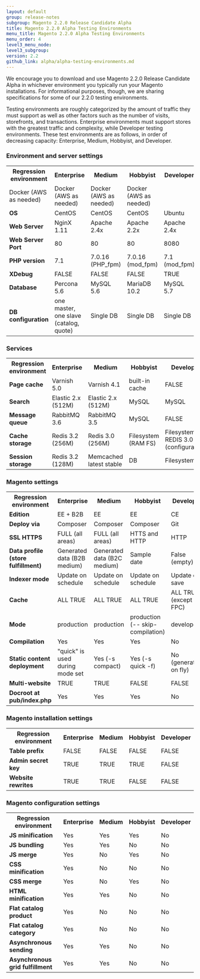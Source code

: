```yaml
---
layout: default
group: release-notes
subgroup: Magento 2.2.0 Release Candidate Alpha
title: Magento 2.2.0 Alpha Testing Environments
menu_title: Magento 2.2.0 Alpha Testing Environments
menu_order: 4
level3_menu_node: 
level3_subgroup: 
version: 2.2
github_link: alpha/alpha-testing-environments.md
---
```


We encourage you to download and use Magento 2.2.0 Release Candidate Alpha in whichever environment you typically run your Magento installations. For informational purposes, though, we are sharing specifications for some of our 2.2.0 testing environments. 

Testing environments are roughly categorized by the amount of traffic they must support as well as other factors such as the number of visits, storefronts, and transactions. Enterprise environments must support stores with the greatest traffic and complexity, while Developer testing environments. These test environments are as follows, in order of decreasing capacity: Enterprise, Medium, Hobbyist, and Developer.



### Environment and server settings 

<table>
  <tr>
    <th><b>Regression environment</b></th>
    <th><b>Enterprise</b></th>
    <th><b>Medium</b></th>
    <th><b>Hobbyist</b></th>
    <th><b>Developer</b></th>
  </tr>

  <tr>
    <td>Docker (AWS as needed)</td>
    <td>Docker (AWS as needed)</td>
    <td>Docker (AWS as needed)</td>
    <td>Docker (AWS as needed)</td>

   </tr>


  <tr>
    <td><b>OS</b></td>
    <td>CentOS</td>
    <td>CentOS</td>
    <td>CentOS</td>
    <td>Ubuntu</td>
  </tr>

<tr>
    <td><b>Web Server</b></td>
    <td>NginX 1.11</td>
    <td>Apache 2.4x</td>
    <td>Apache 2.2x</td>
    <td>Apache 2.4x</td>
  </tr>

<tr>
    <td><b>Web Server Port</b></td>
    <td>80</td>
    <td>80</td>
    <td>80</td>
    <td>8080</td>
  </tr>


<tr>
    <td><b>PHP version</b></td>
    <td>7.1</td>
    <td>7.0.16 (PHP_fpm)</td>
    <td>7.0.16 (mod_fpm)</td>
    <td>7.1 (mod_fpm)</td>
  </tr>

<tr>
    <td><b>XDebug</b></td>
    <td>FALSE</td>
    <td>FALSE</td>
    <td>FALSE</td>
    <td>TRUE</td>
  </tr>

  <tr>
    <td><b>Database</b></td>
    <td>Percona 5.6 </td>
    <td>MySQL 5.6</td>
    <td>MariaDB 10.2</td>
    <td>MySQL 5.7</td>
  </tr>

  <tr>
    <td><b>DB configuration</b></td>
    <td>one master, one slave (catalog, quote)</td>
    <td>Single DB</td>
    <td>Single DB</td>
    <td>Single DB</td>
  </tr>
</table>

### Services

<table>
  <tr>
    <th><b>Regression environment</b></th>
    <th><b>Enterprise</b></th>
    <th><b>Medium</b></th>
    <th><b>Hobbyist</b></th>
    <th><b>Developer</b></th>
  </tr>

  <tr>
    <td><b>Page cache</b></td>
    <td>Varnish 5.0</td>
    <td>Varnish 4.1</td>
    <td>built-in cache</td>
    <td>FALSE</td>
  </tr>

  <tr>
    <td><b>Search</b></td>
    <td>Elastic 2.x (512M)</td>
    <td>Elastic 2.x (512M)</td>
    <td>MySQL</td>
    <td>MySQL</td>
  </tr>


  <tr>
    <td><b>Message queue</b></td>
    <td>RabbitMQ 3.6</td>
    <td>RabbitMQ 3.5</td>
    <td>MySQL</td>
    <td>FALSE</td>
  </tr>

  <tr>
    <td><b>Cache storage</b></td>
    <td>Redis 3.2 (256M)</td>
    <td>Redis 3.0 (256M)</td>
    <td>Filesystem (RAM FS)</td>
    <td>Filesystem + REDIS 3.0 (configuration)</td>
  </tr>


<tr>
    <td><b>Session storage</b></td> 
    <td>Redis  3.2 (128M)</td>
    <td>Memcached latest stable</td>
    <td>DB</td>
    <td>Filesystem</td>
  </tr>
</table>

### Magento settings


<table>
  <tr>
    <th><b>Regression environment</b></th>
    <th><b>Enterprise</b></th>
    <th><b>Medium</b></th>
    <th><b>Hobbyist</b></th>
    <th><b>Developer</b></th>
  </tr>


  <tr>
    <td><b>Edition</b></td>
    <td>EE + B2B</td>
    <td>EE</td>
    <td>EE</td>
    <td>CE</td>
  </tr>

<tr>
    <td><b>Deploy via</b></td>
    <td>Composer</td>
    <td>Composer</td>
    <td>Composer</td>
    <td>Git</td>
  </tr>


<tr>
    <td><b>SSL HTTPS</b></td>
    <td>FULL (all areas)</td>
    <td>FULL (all areas)</td>
    <td>HTTS and HTTP</td>
    <td>HTTP</td>
  </tr>



<tr>
    <td><b>Data profile (store fulfillment)</b></td>
    <td>Generated data (B2B medium)</td>
    <td>Generated data (B2C medium)</td>
    <td>Sample date</td>
    <td>False (empty)</td>
  </tr>


<tr>
    <td><b>Indexer mode</b></td>
    <td>Update on schedule</td>
    <td>Update on schedule</td>
    <td>Update on schedule</td>
    <td>Update on save</td>
  </tr>


<tr>
    <td><b>Cache</b></td>
    <td>ALL TRUE</td>
    <td>ALL TRUE</td>
    <td>ALL TRUE</td>
    <td>ALL TRUE (except FPC)</td>
  </tr>


<tr>
    <td><b>Mode</b></td>
    <td>production</td>
    <td>production</td>
    <td>production (-- skip-compilation)</td>
    <td>developer</td>
  </tr>


<tr>
    <td><b>Compilation</b></td>
    <td>Yes</td>
    <td>Yes</td>
    <td>Yes</td>
    <td>No</td>
  </tr>


  <tr>
    <td><b>Static content deployment</b></td>
    <td>"quick" is used during mode set</td>
    <td>Yes (-s compact)</td>
    <td>Yes (-s quick -f)</td>
    <td>No (generating on fly)</td>
  </tr>


<tr>
    <td><b>Multi-website</b></td>
    <td>TRUE</td>
    <td>TRUE</td>
    <td>FALSE</td>
    <td>FALSE</td>
  </tr>

<tr>
    <td><b>Docroot at pub/index.php</b></td>
    <td>Yes</td>
    <td>Yes</td>
    <td>Yes</td>
    <td>No</td>
  </tr>
</table>


### Magento installation settings


<table>
  <tr>
    <th><b>Regression environment</b></th>
    <th><b>Enterprise</b></th>
    <th><b>Medium</b></th>
    <th><b>Hobbyist</b></th>
    <th><b>Developer</b></th>
  </tr>


<tr>
    <td><b>Table prefix</b></td>
    <td>FALSE</td>
    <td>FALSE</td>
    <td>FALSE</td>
    <td>FALSE</td>
  </tr>

<tr>
    <td><b>Admin secret key</b></td>
    <td>TRUE</td>
    <td>TRUE</td>
    <td>TRUE</td>
    <td>FALSE</td>
  </tr>

<tr>
    <td><b>Website rewrites</b></td>
    <td>TRUE</td>
    <td>TRUE</td>
    <td>FALSE</td>
    <td>FALSE</td>
  </tr>
</table>


### Magento configuration settings

<table>
  <tr>
    <th><b>Regression environment</b></th>
    <th><b>Enterprise</b></th>
    <th><b>Medium</b></th>
    <th><b>Hobbyist</b></th>
    <th><b>Developer</b></th>
  </tr>

<tr>
    <td><b>JS minification</b></td>
    <td>Yes</td>
    <td>Yes</td>
    <td>Yes</td>
    <td>No</td>
  </tr>

<tr>
    <td><b>JS bundling</b></td>
    <td>Yes</td>
    <td>Yes</td>
    <td>No</td>
    <td>No</td>
  </tr>

<tr>
    <td><b>JS merge</b></td>
    <td>Yes</td>
    <td>No</td>
    <td>Yes</td>
    <td>No</td>
  </tr>

<tr>
    <td><b>CSS minification</b></td>
    <td>Yes</td>
    <td>No</td>
    <td>No</td>
    <td>No</td>
  </tr>

  <tr>
    <td><b>CSS merge</b></td>
    <td>Yes</td>
    <td>No</td>
    <td>Yes</td>
    <td>No</td>
  </tr>

  <tr>
    <td><b>HTML minification</b></td>
    <td>Yes</td>
    <td>Yes</td>
    <td>No</td>
    <td>No</td>
  </tr>

  <tr>
    <td><b>Flat catalog product</b></td>
    <td>Yes</td>
    <td>No</td>
    <td>No</td>
    <td>No</td>
  </tr>

  <tr>
    <td><b>Flat catalog category</b></td>
    <td>Yes</td>
    <td>No</td>
    <td>No</td>
    <td>No</td>
  </tr>

  <tr>
    <td><b>Asynchronous sending</b></td>
    <td>Yes</td>
    <td>Yes</td>
    <td>No</td>
    <td>No</td>
  </tr>

<tr>
    <td><b>Asynchronous grid fulfillment</b></td>
    <td>Yes</td>
    <td>Yes</td>
    <td>No</td>
    <td>No</td>
  </tr>


</table>